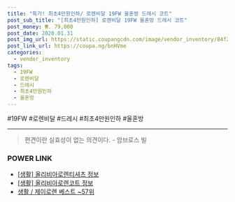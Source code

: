 ```yaml
--- 
title: "특가! 최초4만원인하/ 로렌비달 19FW 울혼방 드레시 코트" 
post_sub_title: "[최초4만원인하] 로렌비달 19FW 울혼방 드레시 코트" 
post_money: ₩. 79,000 
post_date: 2020.01.31 
post_img_url: https://static.coupangcdn.com/image/vendor_inventory/84f2/1e64981415af3ffdf9b74a4d821a0c3efda57ad37062868006713e0ee0b9.jpg 
post_link_url: https://coupa.ng/bnHVme 
categories: 
  - vendor_inventory 
tags: 
  - 19FW 
  - 로렌비달 
  - 드레시 
  - 최초4만원인하 
  - 울혼방 
--- 
```

  #19FW #로렌비달 #드레시 #최초4만원인하 #울혼방 
<hr> 

> 편견이란 실효성이 없는 의견이다. - 암브로스 빌 


### POWER LINK

* <a href="https://blog.naver.com/fash111/221767748328" target="_blank"> [생활] 올리비아로렌티셔츠 정보 </a>
* <a href="https://blog.naver.com/fash111/221768574312" target="_blank"> [생활] 올리비아로렌코트 정보 </a>
* <a href="https://blog.naver.com/santokki14/221777022139" target="_blank">생활 / 제이로렌 베스트 ~57위</a>
